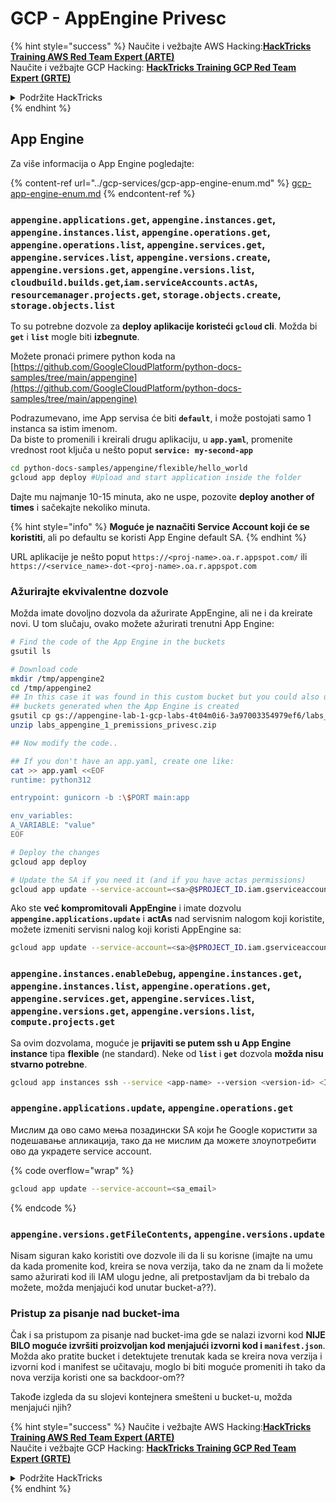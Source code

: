 # GCP - AppEngine Privesc

{% hint style="success" %}
Naučite i vežbajte AWS Hacking:<img src="/.gitbook/assets/image.png" alt="" data-size="line">[**HackTricks Training AWS Red Team Expert (ARTE)**](https://training.hacktricks.xyz/courses/arte)<img src="/.gitbook/assets/image.png" alt="" data-size="line">\
Naučite i vežbajte GCP Hacking: <img src="/.gitbook/assets/image (2).png" alt="" data-size="line">[**HackTricks Training GCP Red Team Expert (GRTE)**<img src="/.gitbook/assets/image (2).png" alt="" data-size="line">](https://training.hacktricks.xyz/courses/grte)

<details>

<summary>Podržite HackTricks</summary>

* Pogledajte [**planove pretplate**](https://github.com/sponsors/carlospolop)!
* **Pridružite se** 💬 [**Discord grupi**](https://discord.gg/hRep4RUj7f) ili [**telegram grupi**](https://t.me/peass) ili **pratite** nas na **Twitteru** 🐦 [**@hacktricks\_live**](https://twitter.com/hacktricks\_live)**.**
* **Delite hakovanje trikove slanjem PR-ova na** [**HackTricks**](https://github.com/carlospolop/hacktricks) i [**HackTricks Cloud**](https://github.com/carlospolop/hacktricks-cloud) github repozitorijume.

</details>
{% endhint %}

## App Engine

Za više informacija o App Engine pogledajte:

{% content-ref url="../gcp-services/gcp-app-engine-enum.md" %}
[gcp-app-engine-enum.md](../gcp-services/gcp-app-engine-enum.md)
{% endcontent-ref %}

### `appengine.applications.get`, `appengine.instances.get`, `appengine.instances.list`, `appengine.operations.get`, `appengine.operations.list`, `appengine.services.get`, `appengine.services.list`, `appengine.versions.create`, `appengine.versions.get`, `appengine.versions.list`, `cloudbuild.builds.get`,`iam.serviceAccounts.actAs`, `resourcemanager.projects.get`, `storage.objects.create`, `storage.objects.list`

To su potrebne dozvole za **deploy aplikacije koristeći `gcloud` cli**. Možda bi **`get`** i **`list`** mogle biti **izbegnute**.

Možete pronaći primere python koda na [https://github.com/GoogleCloudPlatform/python-docs-samples/tree/main/appengine](https://github.com/GoogleCloudPlatform/python-docs-samples/tree/main/appengine)

Podrazumevano, ime App servisa će biti **`default`**, i može postojati samo 1 instanca sa istim imenom.\
Da biste to promenili i kreirali drugu aplikaciju, u **`app.yaml`**, promenite vrednost root ključa u nešto poput **`service: my-second-app`**
```bash
cd python-docs-samples/appengine/flexible/hello_world
gcloud app deploy #Upload and start application inside the folder
```
Dajte mu najmanje 10-15 minuta, ako ne uspe, pozovite **deploy another of times** i sačekajte nekoliko minuta.

{% hint style="info" %}
**Moguće je naznačiti Service Account koji će se koristiti**, ali po defaultu se koristi App Engine default SA.
{% endhint %}

URL aplikacije je nešto poput `https://<proj-name>.oa.r.appspot.com/` ili `https://<service_name>-dot-<proj-name>.oa.r.appspot.com`

### Ažurirajte ekvivalentne dozvole

Možda imate dovoljno dozvola da ažurirate AppEngine, ali ne i da kreirate novi. U tom slučaju, ovako možete ažurirati trenutni App Engine:
```bash
# Find the code of the App Engine in the buckets
gsutil ls

# Download code
mkdir /tmp/appengine2
cd /tmp/appengine2
## In this case it was found in this custom bucket but you could also use the
## buckets generated when the App Engine is created
gsutil cp gs://appengine-lab-1-gcp-labs-4t04m0i6-3a97003354979ef6/labs_appengine_1_premissions_privesc.zip .
unzip labs_appengine_1_premissions_privesc.zip

## Now modify the code..

## If you don't have an app.yaml, create one like:
cat >> app.yaml <<EOF
runtime: python312

entrypoint: gunicorn -b :\$PORT main:app

env_variables:
A_VARIABLE: "value"
EOF

# Deploy the changes
gcloud app deploy

# Update the SA if you need it (and if you have actas permissions)
gcloud app update --service-account=<sa>@$PROJECT_ID.iam.gserviceaccount.com
```
Ako ste **već kompromitovali AppEngine** i imate dozvolu **`appengine.applications.update`** i **actAs** nad servisnim nalogom koji koristite, možete izmeniti servisni nalog koji koristi AppEngine sa:
```bash
gcloud app update --service-account=<sa>@$PROJECT_ID.iam.gserviceaccount.com
```
### `appengine.instances.enableDebug`, `appengine.instances.get`, `appengine.instances.list`, `appengine.operations.get`, `appengine.services.get`, `appengine.services.list`, `appengine.versions.get`, `appengine.versions.list`, `compute.projects.get`

Sa ovim dozvolama, moguće je **prijaviti se putem ssh u App Engine instance** tipa **flexible** (ne standard). Neke od **`list`** i **`get`** dozvola **možda nisu stvarno potrebne**.
```bash
gcloud app instances ssh --service <app-name> --version <version-id> <ID>
```
### `appengine.applications.update`, `appengine.operations.get`

Мислим да ово само мења позадински SA који ће Google користити за подешавање апликација, тако да не мислим да можете злоупотребити ово да украдете service account.

{% code overflow="wrap" %}
```bash
gcloud app update --service-account=<sa_email>
```
{% endcode %}

### `appengine.versions.getFileContents`, `appengine.versions.update`

Nisam siguran kako koristiti ove dozvole ili da li su korisne (imajte na umu da kada promenite kod, kreira se nova verzija, tako da ne znam da li možete samo ažurirati kod ili IAM ulogu jedne, ali pretpostavljam da bi trebalo da možete, možda menjajući kod unutar bucket-a??).

### Pristup za pisanje nad bucket-ima

Čak i sa pristupom za pisanje nad bucket-ima gde se nalazi izvorni kod **NIJE BILO moguće izvršiti proizvoljan kod menjajući izvorni kod i `manifest.json`**.\
Možda ako pratite bucket i detektujete trenutak kada se kreira nova verzija i izvorni kod i manifest se učitavaju, moglo bi biti moguće promeniti ih tako da nova verzija koristi one sa backdoor-om??

Takođe izgleda da su slojevi kontejnera smešteni u bucket-u, možda menjajući njih?

{% hint style="success" %}
Naučite i vežbajte AWS Hacking:<img src="/.gitbook/assets/image.png" alt="" data-size="line">[**HackTricks Training AWS Red Team Expert (ARTE)**](https://training.hacktricks.xyz/courses/arte)<img src="/.gitbook/assets/image.png" alt="" data-size="line">\
Naučite i vežbajte GCP Hacking: <img src="/.gitbook/assets/image (2).png" alt="" data-size="line">[**HackTricks Training GCP Red Team Expert (GRTE)**<img src="/.gitbook/assets/image (2).png" alt="" data-size="line">](https://training.hacktricks.xyz/courses/grte)

<details>

<summary>Podržite HackTricks</summary>

* Pogledajte [**planove pretplate**](https://github.com/sponsors/carlospolop)!
* **Pridružite se** 💬 [**Discord grupi**](https://discord.gg/hRep4RUj7f) ili [**telegram grupi**](https://t.me/peass) ili **pratite** nas na **Twitter-u** 🐦 [**@hacktricks\_live**](https://twitter.com/hacktricks\_live)**.**
* **Delite hakovanje trikove podnošenjem PR-ova na** [**HackTricks**](https://github.com/carlospolop/hacktricks) i [**HackTricks Cloud**](https://github.com/carlospolop/hacktricks-cloud) github repozitorijume.

</details>
{% endhint %}

